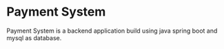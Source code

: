 # Payment System
Payment System is a backend application build using java spring boot and mysql as database.